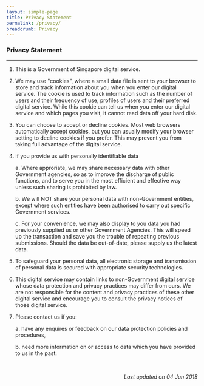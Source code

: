 ```yaml
---
layout: simple-page
title: Privacy Statement
permalink: /privacy/
breadcrumb: Privacy
---
```


### Privacy Statement
---
1.  This is a Government of Singapore digital service.

2.  We may use "cookies", where a small data file is sent to your browser to store and track information about you when you enter our digital service. The cookie is used to track information such as the number of users and their frequency of use, profiles of users and their preferred digital service. While this cookie can tell us when you enter our digital service and which pages you visit, it cannot read data off your hard disk.

3.  You can choose to accept or decline cookies. Most web browsers automatically accept cookies, but you can usually modify your browser setting to decline cookies if you prefer. This may prevent you from taking full advantage of the digital service.  

4.  If you provide us with personally identifiable data

     a. Where approriate, we may share necessary data with other Government agencies, so as to improve the discharge of public  functions, and to serve you in the most efficient and effective way unless such sharing is prohibited by law. 

     b. We will NOT share your personal data with non-Government entities, except where such entities have been authorised to carry out specific Government services.

     c. For your convenience, we may also display to you data you had previously supplied us or other    Government Agencies. This will speed up the transaction and save you the trouble of repeating previous submissions. Should the data be out-of-date, please supply us the latest data.  

5.  To safeguard your personal data, all electronic storage and transmission of personal data is secured with appropriate security technologies.

6.  This digital service may contain links to non-Government digital service whose data protection and privacy practices may differ from ours. We are not responsible for the content and privacy practices of these other digital service and encourage you to consult the privacy notices of those digital service.

7.  Please contact us if you: 

     a. have any enquires or feedback on our data protection policies and procedures,

     b. need more information on or access to data which you have provided to us in the past.

<br>
<p align="right"><i>Last updated on 04 Jun 2018</i></p>
